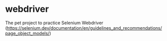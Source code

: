 # webdriver
The pet project to practice Selenium Webdriver (https://selenium.dev/documentation/en/guidelines_and_recommendations/page_object_models/)
